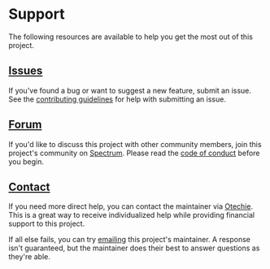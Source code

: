 # Support

The following resources are available to help you get the most out of this
project.

## [Issues][]

If you've found a bug or want to suggest a new feature, submit an issue. See the
[contributing guidelines][] for help with submitting an issue.

## [Forum][]

If you'd like to discuss this project with other community members, join this
project's community on [Spectrum][]. Please read the [code of conduct][] before
you begin.

## [Contact][]

If you need more direct help, you can contact the maintainer via [Otechie][].
This is a great way to receive individualized help while providing financial
support to this project.

If all else fails, you can try [emailing][] this project's maintainer. A
response isn't guaranteed, but the maintainer does their best to answer
questions as they're able.

[code of conduct]: https://github.com/mgsisk/stylelint-config/blob/master/docs/CODE_OF_CONDUCT.md
[contact]: https://otechie.com/mgsisk
[contributing guidelines]: https://github.com/mgsisk/stylelint-config/blob/master/docs/CONTRIBUTING.md
[emailing]: mailto:me@mgsisk.com
[forum]: https://spectrum.chat/mgsisk/stylelint-config
[issues]: https://github.com/mgsisk/stylelint-config/issues
[otechie]: https://otechie.com
[spectrum]: https://spectrum.chat
